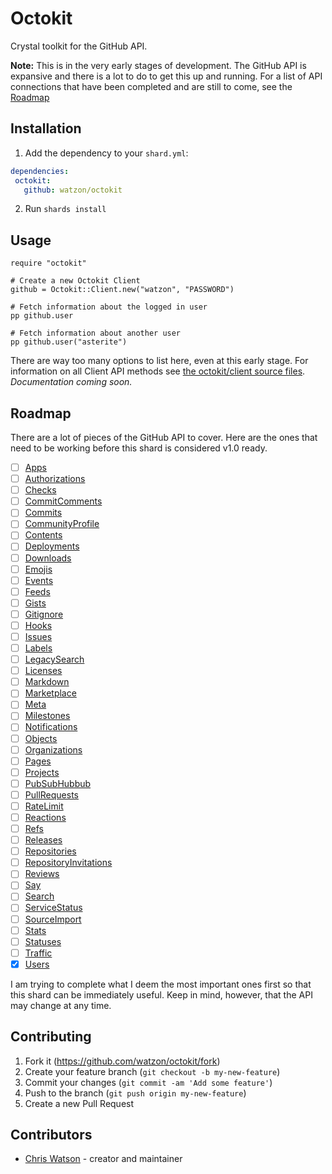 # Octokit

Crystal toolkit for the GitHub API.

**Note:** This is in the very early stages of development. The GitHub API is expansive and there is a lot to do to get this up and running. For a list of API connections that have been completed and are still to come, see the [Roadmap](#roadmap)

## Installation

1. Add the dependency to your `shard.yml`:

```yaml
dependencies:
 octokit:
   github: watzon/octokit
```

2. Run `shards install`

## Usage

```crystal
require "octokit"

# Create a new Octokit Client
github = Octokit::Client.new("watzon", "PASSWORD")

# Fetch information about the logged in user
pp github.user

# Fetch information about another user
pp github.user("asterite")
```

There are way too many options to list here, even at this early stage. For information on all Client API methods see [the octokit/client source files](). *Documentation coming soon.*

## Roadmap

There are a lot of pieces of the GitHub API to cover. Here are the ones that need to be working before this shard is considered v1.0 ready.

- [ ] [Apps]()
- [ ] [Authorizations]()
- [ ] [Checks]()
- [ ] [CommitComments]()
- [ ] [Commits]()
- [ ] [CommunityProfile]()
- [ ] [Contents]()
- [ ] [Deployments]()
- [ ] [Downloads]()
- [ ] [Emojis]()
- [ ] [Events]()
- [ ] [Feeds]()
- [ ] [Gists]()
- [ ] [Gitignore]()
- [ ] [Hooks]()
- [ ] [Issues]()
- [ ] [Labels]()
- [ ] [LegacySearch]()
- [ ] [Licenses]()
- [ ] [Markdown]()
- [ ] [Marketplace]()
- [ ] [Meta]()
- [ ] [Milestones]()
- [ ] [Notifications]()
- [ ] [Objects]()
- [ ] [Organizations]()
- [ ] [Pages]()
- [ ] [Projects]()
- [ ] [PubSubHubbub]()
- [ ] [PullRequests]()
- [ ] [RateLimit]()
- [ ] [Reactions]()
- [ ] [Refs]()
- [ ] [Releases]()
- [ ] [Repositories]()
- [ ] [RepositoryInvitations]()
- [ ] [Reviews]()
- [ ] [Say]()
- [ ] [Search]()
- [ ] [ServiceStatus]()
- [ ] [SourceImport]()
- [ ] [Stats]()
- [ ] [Statuses]()
- [ ] [Traffic]()
- [x] [Users]()

I am trying to complete what I deem the most important ones first so that this shard can be immediately useful. Keep in mind, however, that the API may change at any time.

## Contributing

1. Fork it (<https://github.com/watzon/octokit/fork>)
2. Create your feature branch (`git checkout -b my-new-feature`)
3. Commit your changes (`git commit -am 'Add some feature'`)
4. Push to the branch (`git push origin my-new-feature`)
5. Create a new Pull Request

## Contributors

- [Chris Watson](https://github.com/watzon) - creator and maintainer
